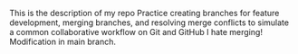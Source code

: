 This is the description of my repo
Practice creating branches for feature development, merging branches, and resolving merge conflicts to simulate a common collaborative workflow on Git and GitHub
I hate merging!
Modification in main branch.
